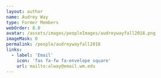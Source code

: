```yaml
---
layout: author
name: Audrey Way
type: Former Members
webOrder: 8.0
avatar: /assets/images/peopleImages/audreywayfall2018.png
imageMask: 0
permalink: /people/audreywayfall2018
links:
  - label: 'Email'
    icon: 'fas fa-fw fa-envelope square'
    url: mailto:alway@email.wm.edu
---
```

